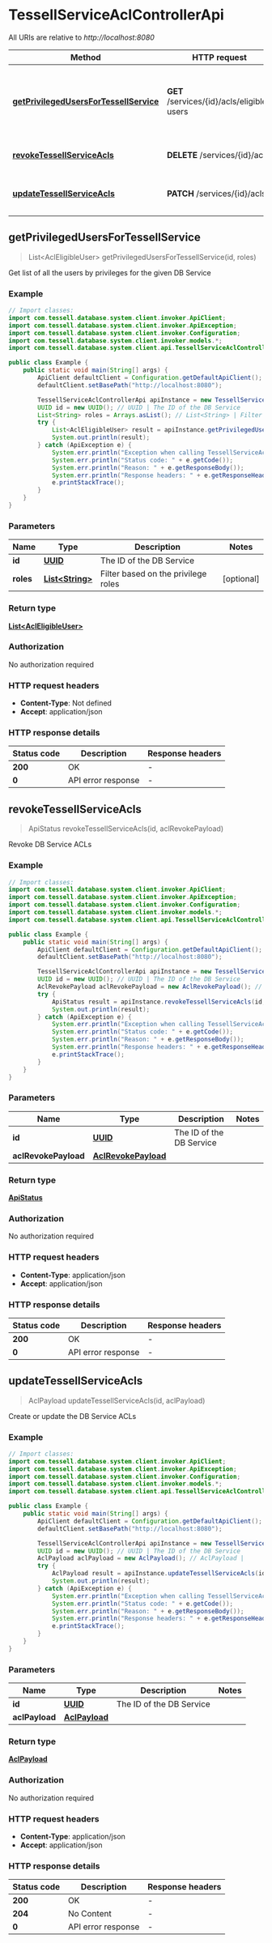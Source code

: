 # TessellServiceAclControllerApi

All URIs are relative to *http://localhost:8080*

Method | HTTP request | Description
------------- | ------------- | -------------
[**getPrivilegedUsersForTessellService**](TessellServiceAclControllerApi.md#getPrivilegedUsersForTessellService) | **GET** /services/{id}/acls/eligible-users | Get list of all the users by privileges for the given DB Service
[**revokeTessellServiceAcls**](TessellServiceAclControllerApi.md#revokeTessellServiceAcls) | **DELETE** /services/{id}/acls | Revoke DB Service ACLs
[**updateTessellServiceAcls**](TessellServiceAclControllerApi.md#updateTessellServiceAcls) | **PATCH** /services/{id}/acls | Create or update the DB Service ACLs



## getPrivilegedUsersForTessellService

> List&lt;AclEligibleUser&gt; getPrivilegedUsersForTessellService(id, roles)

Get list of all the users by privileges for the given DB Service

### Example

```java
// Import classes:
import com.tessell.database.system.client.invoker.ApiClient;
import com.tessell.database.system.client.invoker.ApiException;
import com.tessell.database.system.client.invoker.Configuration;
import com.tessell.database.system.client.invoker.models.*;
import com.tessell.database.system.client.api.TessellServiceAclControllerApi;

public class Example {
    public static void main(String[] args) {
        ApiClient defaultClient = Configuration.getDefaultApiClient();
        defaultClient.setBasePath("http://localhost:8080");

        TessellServiceAclControllerApi apiInstance = new TessellServiceAclControllerApi(defaultClient);
        UUID id = new UUID(); // UUID | The ID of the DB Service
        List<String> roles = Arrays.asList(); // List<String> | Filter based on the privilege roles
        try {
            List<AclEligibleUser> result = apiInstance.getPrivilegedUsersForTessellService(id, roles);
            System.out.println(result);
        } catch (ApiException e) {
            System.err.println("Exception when calling TessellServiceAclControllerApi#getPrivilegedUsersForTessellService");
            System.err.println("Status code: " + e.getCode());
            System.err.println("Reason: " + e.getResponseBody());
            System.err.println("Response headers: " + e.getResponseHeaders());
            e.printStackTrace();
        }
    }
}
```

### Parameters


Name | Type | Description  | Notes
------------- | ------------- | ------------- | -------------
 **id** | [**UUID**](.md)| The ID of the DB Service |
 **roles** | [**List&lt;String&gt;**](String.md)| Filter based on the privilege roles | [optional]

### Return type

[**List&lt;AclEligibleUser&gt;**](AclEligibleUser.md)

### Authorization

No authorization required

### HTTP request headers

- **Content-Type**: Not defined
- **Accept**: application/json


### HTTP response details
| Status code | Description | Response headers |
|-------------|-------------|------------------|
| **200** | OK |  -  |
| **0** | API error response |  -  |


## revokeTessellServiceAcls

> ApiStatus revokeTessellServiceAcls(id, aclRevokePayload)

Revoke DB Service ACLs

### Example

```java
// Import classes:
import com.tessell.database.system.client.invoker.ApiClient;
import com.tessell.database.system.client.invoker.ApiException;
import com.tessell.database.system.client.invoker.Configuration;
import com.tessell.database.system.client.invoker.models.*;
import com.tessell.database.system.client.api.TessellServiceAclControllerApi;

public class Example {
    public static void main(String[] args) {
        ApiClient defaultClient = Configuration.getDefaultApiClient();
        defaultClient.setBasePath("http://localhost:8080");

        TessellServiceAclControllerApi apiInstance = new TessellServiceAclControllerApi(defaultClient);
        UUID id = new UUID(); // UUID | The ID of the DB Service
        AclRevokePayload aclRevokePayload = new AclRevokePayload(); // AclRevokePayload | 
        try {
            ApiStatus result = apiInstance.revokeTessellServiceAcls(id, aclRevokePayload);
            System.out.println(result);
        } catch (ApiException e) {
            System.err.println("Exception when calling TessellServiceAclControllerApi#revokeTessellServiceAcls");
            System.err.println("Status code: " + e.getCode());
            System.err.println("Reason: " + e.getResponseBody());
            System.err.println("Response headers: " + e.getResponseHeaders());
            e.printStackTrace();
        }
    }
}
```

### Parameters


Name | Type | Description  | Notes
------------- | ------------- | ------------- | -------------
 **id** | [**UUID**](.md)| The ID of the DB Service |
 **aclRevokePayload** | [**AclRevokePayload**](AclRevokePayload.md)|  |

### Return type

[**ApiStatus**](ApiStatus.md)

### Authorization

No authorization required

### HTTP request headers

- **Content-Type**: application/json
- **Accept**: application/json


### HTTP response details
| Status code | Description | Response headers |
|-------------|-------------|------------------|
| **200** | OK |  -  |
| **0** | API error response |  -  |


## updateTessellServiceAcls

> AclPayload updateTessellServiceAcls(id, aclPayload)

Create or update the DB Service ACLs

### Example

```java
// Import classes:
import com.tessell.database.system.client.invoker.ApiClient;
import com.tessell.database.system.client.invoker.ApiException;
import com.tessell.database.system.client.invoker.Configuration;
import com.tessell.database.system.client.invoker.models.*;
import com.tessell.database.system.client.api.TessellServiceAclControllerApi;

public class Example {
    public static void main(String[] args) {
        ApiClient defaultClient = Configuration.getDefaultApiClient();
        defaultClient.setBasePath("http://localhost:8080");

        TessellServiceAclControllerApi apiInstance = new TessellServiceAclControllerApi(defaultClient);
        UUID id = new UUID(); // UUID | The ID of the DB Service
        AclPayload aclPayload = new AclPayload(); // AclPayload | 
        try {
            AclPayload result = apiInstance.updateTessellServiceAcls(id, aclPayload);
            System.out.println(result);
        } catch (ApiException e) {
            System.err.println("Exception when calling TessellServiceAclControllerApi#updateTessellServiceAcls");
            System.err.println("Status code: " + e.getCode());
            System.err.println("Reason: " + e.getResponseBody());
            System.err.println("Response headers: " + e.getResponseHeaders());
            e.printStackTrace();
        }
    }
}
```

### Parameters


Name | Type | Description  | Notes
------------- | ------------- | ------------- | -------------
 **id** | [**UUID**](.md)| The ID of the DB Service |
 **aclPayload** | [**AclPayload**](AclPayload.md)|  |

### Return type

[**AclPayload**](AclPayload.md)

### Authorization

No authorization required

### HTTP request headers

- **Content-Type**: application/json
- **Accept**: application/json


### HTTP response details
| Status code | Description | Response headers |
|-------------|-------------|------------------|
| **200** | OK |  -  |
| **204** | No Content |  -  |
| **0** | API error response |  -  |

